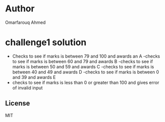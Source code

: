 # Author
Omarfarouq Ahmed
# challenge1 solution
- Checks to see if marks is between 79 and 100 and awards an A
-checks to see if marks is between 60 and 79 and awards B
-checks to see if marks is between 50 and 59 and awards C
-checks to see if marks is between 40 and 49 and awards D
-checks to see if marks is between 0 and 39 and awards E
- checks to see if marks is less than 0 or greater than 100 and gives error of invalid input
## License 
MIT